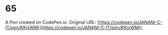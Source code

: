 # 65

A Pen created on CodePen.io. Original URL: [https://codepen.io/JANANI-C-IT/pen/KKjxWMr](https://codepen.io/JANANI-C-IT/pen/KKjxWMr).

